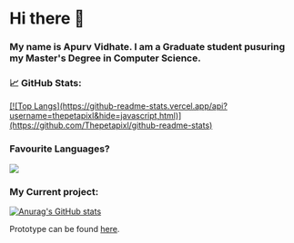 # Hi there 👋

<!--
**Thepetapixl/Thepetapixl** is a ✨ _special_ ✨ repository because its `README.md` (this file) appears on your GitHub profile.
-->

### My name is Apurv Vidhate. I am a Graduate student pusuring my Master's Degree in Computer Science.

### &#x1f4c8; GitHub Stats:

<a href="https://github.com/Thepetapixl/Thepetapixl">
<!--   <img align="center" src="https://github-readme-stats.vercel.app/api?username=thepetapixl&show_icons=true&line_height=27&count_private=true&title_color=70a5fd&text_color=38bdae&icon_color=bf91f3&bg_color=1a1b27" alt="Thepetapixl's GitHub Stats" /> -->
  [![Top Langs](https://github-readme-stats.vercel.app/api?username=thepetapixl&hide=javascript,html)](https://github.com/Thepetapixl/github-readme-stats)

</a>

### Favourite Languages?
<a href="https://github.com/Thepetapixl/Thepetapixl">
  <img align="center" src="https://github-readme-stats.vercel.app/api/top-langs/?username=Thepetapixl&hide=jupyter%20notebook,CSS&title_color=70a5fd&text_color=38bdae&icon_color=bf91f3&bg_color=1a1b27" />
</a>

### My Current project:

[![Anurag's GitHub stats](https://github-readme-stats.vercel.app/api?username=thepetapixl)](https://github.com/Thepetapixl/github-readme-stats)

Prototype can be found [here](https://github.com/Thepetapixl/Mini-Project-III).

